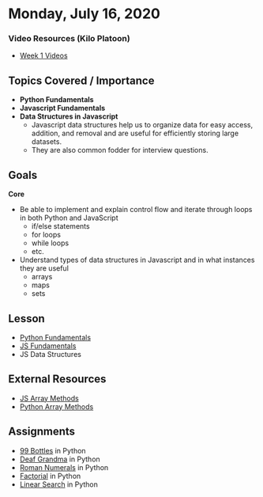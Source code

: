 Monday, July 16, 2020
====================
### Video Resources (Kilo Platoon)
- [Week 1 Videos](https://www.youtube.com/playlist?list=PLu0CiQ7bzwESYJl7C3MPTh64EZP0Od-vW)

## Topics Covered / Importance
- **Python Fundamentals**
- **Javascript Fundamentals**
- **Data Structures in Javascript**
  - Javascript data structures help us to organize data for easy access, addition, and removal and are useful for efficiently storing large datasets.
  - They are also common fodder for interview questions.
​
## Goals
**Core**
- Be able to implement and explain control flow and iterate through loops in both Python and JavaScript
  - if/else statements 
  - for loops
  - while loops 
  - etc.
- Understand types of data structures in Javascript and in what instances they are useful
  - arrays
  - maps 
  - sets
​
## Lesson
- [Python Fundamentals](https://github.com/limaplatoon/curriculum/blob/master/week-01/lecture-materials/python_fundamentals.md)
- [JS Fundamentals](https://github.com/limaplatoon/curriculum/blob/master/week-01/lecture-materials/javascript_control_flow.pdf) 
- JS Data Structures

## External Resources
- [JS Array Methods](https://developer.mozilla.org/en-US/docs/Web/JavaScript/Reference/Global_Objects/Array)
- [Python Array Methods](https://www.programiz.com/python-programming/methods/list)
​
## Assignments
- [99 Bottles](https://github.com/limaplatoon/99-Bottles) in Python
- [Deaf Grandma](https://github.com/limaplatoon/deaf-grandma) in Python
- [Roman Numerals](https://github.com/limaplatoon/roman-numerals) in Python
- [Factorial](https://github.com/limaplatoon/factorial) in Python
- [Linear Search](https://github.com/limaplatoon/linear-search) in Python
